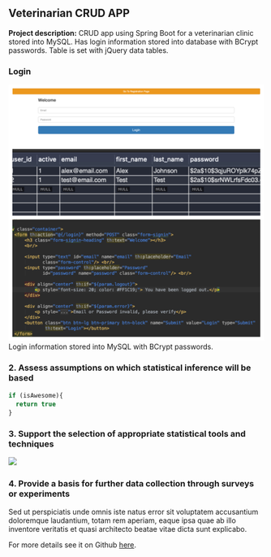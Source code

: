 ## Veterinarian CRUD APP

**Project description:** CRUD app using Spring Boot for a veterinarian clinic stored into MySQL. Has login information stored into database with BCrypt passwords. Table is set with jQuery data tables.

### Login
<img src="images/logincollage.jpg?raw=true"/>
Login information stored into MySQL with BCrypt passwords. 

### 2. Assess assumptions on which statistical inference will be based

```javascript
if (isAwesome){
  return true
}
```

### 3. Support the selection of appropriate statistical tools and techniques

<img src="images/dummy_thumbnail.jpg?raw=true"/>

### 4. Provide a basis for further data collection through surveys or experiments

Sed ut perspiciatis unde omnis iste natus error sit voluptatem accusantium doloremque laudantium, totam rem aperiam, eaque ipsa quae ab illo inventore veritatis et quasi architecto beatae vitae dicta sunt explicabo. 

For more details see it on Github [here](https://github.com/kj2386/vetapp).
